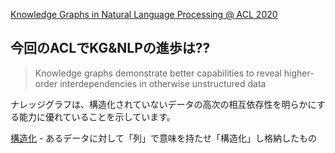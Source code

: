 [Knowledge Graphs in Natural Language Processing @ ACL 2020](https://towardsdatascience.com/knowledge-graphs-in-natural-language-processing-acl-2020-ebb1f0a6e0b1)

## 今回のACLでKG&NLPの進歩は??
> Knowledge graphs demonstrate better capabilities to reveal higher-order interdependencies in otherwise unstructured data

ナレッジグラフは、構造化されていないデータの高次の相互依存性を明らかにする能力に優れていることを示しています。

[構造化](https://infogov-labo.jp/articles/what-is-structured-data-and-unstructured-data/) - あるデータに対して「列」で意味を持たせ「構造化」し格納したもの

